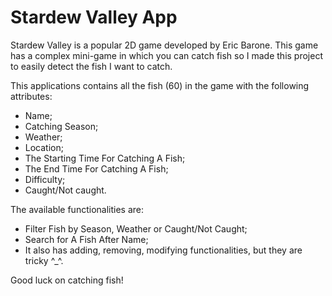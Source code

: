 # Stardew Valley App

Stardew Valley is a popular 2D game developed by Eric Barone.
This game has a complex mini-game in which you can catch fish so I made this project to easily detect the fish I want to catch.

This applications contains all the fish (60) in the game with the following attributes:
- Name;
- Catching Season;
- Weather;
- Location;
- The Starting Time For Catching A Fish;
- The End Time For Catching A Fish;
- Difficulty;
- Caught/Not caught.

The available functionalities are:
- Filter Fish by Season, Weather or Caught/Not Caught;
- Search for A Fish After Name;
- It also has adding, removing, modifying functionalities, but they are tricky ^_^.

Good luck on catching fish!
